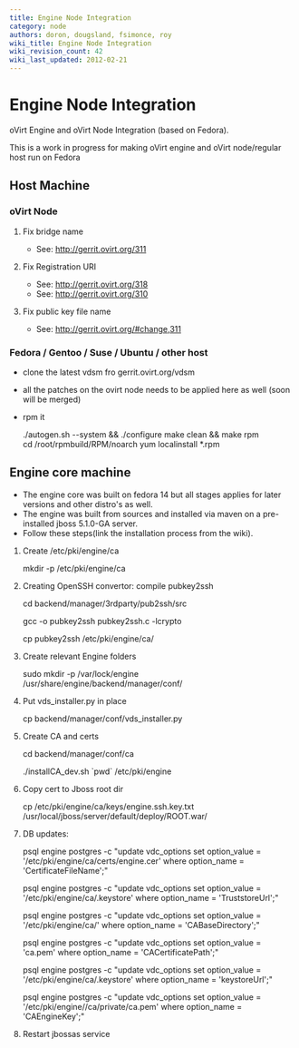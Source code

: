 ```yaml
---
title: Engine Node Integration
category: node
authors: doron, dougsland, fsimonce, roy
wiki_title: Engine Node Integration
wiki_revision_count: 42
wiki_last_updated: 2012-02-21
---
```


# Engine Node Integration

oVirt Engine and oVirt Node Integration (based on Fedora).

This is a work in progress for making oVirt engine and oVirt node/regular host run on Fedora

## Host Machine

### oVirt Node

1.  Fix bridge name
    -   See: <http://gerrit.ovirt.org/311>

2.  Fix Registration URI
    -   See: <http://gerrit.ovirt.org/318>
    -   See: <http://gerrit.ovirt.org/310>

3.  Fix public key file name
    -   See: <http://gerrit.ovirt.org/#change,311>

### Fedora / Gentoo / Suse / Ubuntu / other host

*   clone the latest vdsm fro gerrit.ovirt.org/vdsm
*   all the patches on the ovirt node needs to be applied here as well (soon will be merged)
*   rpm it

      ./autogen.sh --system && ./configure
      make clean && make rpm
      cd /root/rpmbuild/RPM/noarch
      yum localinstall *.rpm

## Engine core machine

*   The engine core was built on fedora 14 but all stages applies for later versions and other distro's as well.
*   The engine was built from sources and installed via maven on a pre-installed jboss 5.1.0-GA server.
*   Follow these steps(link the installation process from the wiki).

1.  Create /etc/pki/engine/ca

    mkdir -p /etc/pki/engine/ca

2.  Creating OpenSSH convertor: compile pubkey2ssh

    cd backend/manager/3rdparty/pub2ssh/src

    gcc -o pubkey2ssh pubkey2ssh.c -lcrypto

    cp pubkey2ssh /etc/pki/engine/ca/

3.  Create relevant Engine folders

    sudo mkdir -p /var/lock/engine /usr/share/engine/backend/manager/conf/

4.  Put vds_installer.py in place

    cp backend/manager/conf/vds_installer.py

5.  Create CA and certs

    cd backend/manager/conf/ca

    ./installCA_dev.sh \`pwd\` /etc/pki/engine

6.  Copy cert to Jboss root dir

    cp /etc/pki/engine/ca/keys/engine.ssh.key.txt /usr/local/jboss/server/default/deploy/ROOT.war/

7.  DB updates:

    psql engine postgres -c "update vdc_options set option_value = '/etc/pki/engine/ca/certs/engine.cer' where option_name = 'CertificateFileName';"

    psql engine postgres -c "update vdc_options set option_value = '/etc/pki/engine/ca/.keystore' where option_name = 'TruststoreUrl';"

    psql engine postgres -c "update vdc_options set option_value = '/etc/pki/engine/ca/' where option_name = 'CABaseDirectory';"

    psql engine postgres -c "update vdc_options set option_value = 'ca.pem' where option_name = 'CACertificatePath';"

    psql engine postgres -c "update vdc_options set option_value = '/etc/pki/engine/ca/.keystore' where option_name = 'keystoreUrl';"

    psql engine postgres -c "update vdc_options set option_value = '/etc/pki/engine//ca/private/ca.pem' where option_name = 'CAEngineKey';"

8.  Restart jbossas service

